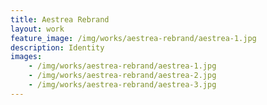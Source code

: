 ```yaml
---
title: Aestrea Rebrand
layout: work
feature_image: /img/works/aestrea-rebrand/aestrea-1.jpg
description: Identity
images:
    - /img/works/aestrea-rebrand/aestrea-1.jpg
    - /img/works/aestrea-rebrand/aestrea-2.jpg
    - /img/works/aestrea-rebrand/aestrea-3.jpg
---
```

